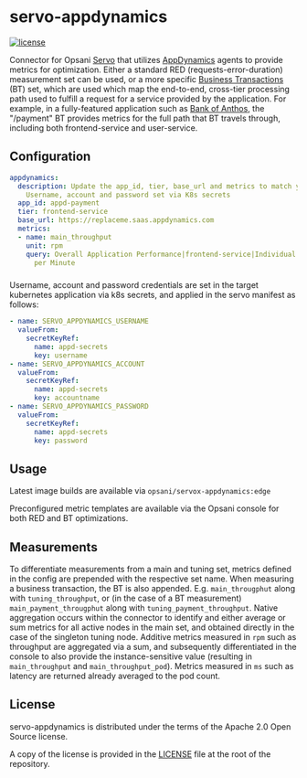 # servo-appdynamics

[![license](https://img.shields.io/github/license/opsani/servo-appdynamics.svg)](https://github.com/opsani/servo-appdynamics/blob/master/LICENSE)

Connector for Opsani [Servo](https://github.com/opsani/servox) that utilizes [AppDynamics](https://www.appdynamics.com/) agents to provide metrics for optimization. Either a standard RED (requests-error-duration) measurement set can be used, or a more specific [Business Transactions](https://www.appdynamics.com/product/how-it-works/business-transaction) (BT) set, which are used which map the end-to-end, cross-tier processing path used to fulfill a request for a service provided by the application. For example, in a fully-featured application such as [Bank of Anthos](https://github.com/opsani/bank-of-anthos), the "/payment" BT provides metrics for the full path that BT travels through, including both frontend-service and user-service. 


## Configuration

```yaml
appdynamics:
  description: Update the app_id, tier, base_url and metrics to match your AppDynamics configuration. 
    Username, account and password set via K8s secrets
  app_id: appd-payment
  tier: frontend-service
  base_url: https://replaceme.saas.appdynamics.com
  metrics:
  - name: main_throughput
    unit: rpm
    query: Overall Application Performance|frontend-service|Individual Nodes|frontend|Calls
      per Minute
```

###

Username, account and password credentials are set in the target kubernetes application via k8s secrets, and applied 
in the servo manifest as follows:

```yaml
- name: SERVO_APPDYNAMICS_USERNAME
  valueFrom:
    secretKeyRef:
      name: appd-secrets
      key: username
- name: SERVO_APPDYNAMICS_ACCOUNT
  valueFrom:
    secretKeyRef:
      name: appd-secrets
      key: accountname
- name: SERVO_APPDYNAMICS_PASSWORD
  valueFrom:
    secretKeyRef:
      name: appd-secrets
      key: password
```

## Usage

Latest image builds are available via `opsani/servox-appdynamics:edge`

Preconfigured metric templates are available via the Opsani console for both RED and BT optimizations.

## Measurements

To differentiate measurements from a main and tuning set, metrics defined in the config are prepended with the respective set name. When measuring a business transaction, the BT is also appended. E.g. `main_througphut` along with `tuning_throughput`, or (in the case of a BT measurement) `main_payment_througphut` along with `tuning_payment_throughput`. Native aggregation occurs within the connector to identify and either average or sum metrics for all active nodes in the main set, and obtained directly in the case of the singleton tuning node. Additive metrics measured in `rpm` such as throughput are aggregated via a sum, and subsequently differentiated in the console to also provide the instance-sensitive value (resulting in `main_throughput` and `main_throughput_pod`). Metrics measured in `ms` such as latency are returned already averaged to the pod count. 


## License

servo-appdynamics is distributed under the terms of the Apache 2.0 Open Source license.

A copy of the license is provided in the [LICENSE](LICENSE) file at the root of
the repository.
